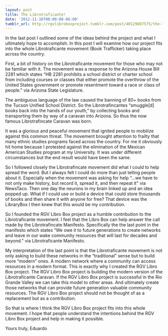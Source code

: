 ```yaml
---
layout: post
title: The Librotraficante!
date: '2012-11-16T00:00:00-06:00'
tumblr_url: http://rgvlibroboxproject.tumblr.com/post/40129807575/the-librotraficante
---
```

In the last post I outlined some of the ideas behind the project and what I ultimately hope to accomplish. In this post I will examine how our project fits into the whole Librotraficante movement (Book Trafficker) taking place across the country.

First, a bit of history on the Librotraficante movement for those who may not be familiar with it. The movement was a response to the Arizona House Bill 2281 which states “HB 2281 prohibits a school district or charter school from including courses or classes that either promote the overthrow of the United States government or promote resentment toward a race or class of people." via Arizona State Legislature.

The ambiguous language of the law caused the banning of 80+ books from the Tucson Unified School District. So the Librotrafincantes “smuggle[d] books back into the hands of our youth,” by collecting books and transporting them by way of a caravan into Arizona. So thus the now famous Librotrafincate Caravan was born.


It was a glorious and peaceful movement that ignited people to mobilize against this common threat. The movement brought attention to frailty that many ethnic studies programs faced across the country. For me it obviously hit home because I protested against the elimination of the Mexican American Studies program at my University. It was under different circumstances but the end result would have been the same.

So I followed closely the Librotrafincate movement did what I could to help spread the word. But I always felt I could do more than just telling people about it. Especially when the movement was asking for help 
“…we have to not only make history, but record it, spread it, and then repeat it" via NewsTaco. Then one day the neurons in my brain linked up and an idea popped up. What if I could use or build a device that could store thousands of books and then share it with anyone for free? That device was the LibraryBox I then knew that this would be my contribution.

So I founded the RGV Libro Box project as a humble contribution to the Librotraficante movement. I feel that the Libro Box can help answer the call made by the Librotrafincate Manifesto. Specifically the the last point in the manifesto which states “We owe it to future generations to create networks and leave in our wake community resources that will last for decades and beyond." via Librotraficante Manifesto.

My interpretation of the last point is that the Librotraficante movement is not only asking to build these networks in the “traditional” sense but to build more “modern” ones. A modern network where a community can access resources in a modern format. This is exactly why I created the RGV Libro Box project. The RGV Libro Box project is building the modern version of the Librotraficante Caravan. If the RGV Libro Box project is successful in the Rio Grande Valley we can take this model to other areas. And ultimately create those networks that can provide future generation valuable community resources. The RGV Libro Box project should not be thought of as a replacement but as a contribution.

So that is where I think the RGV Libro Box project fits into this whole movement. I hope that people understand the intentions behind the RGV Libro Box project and help in making it possible.

Yours truly,
Eduardo
